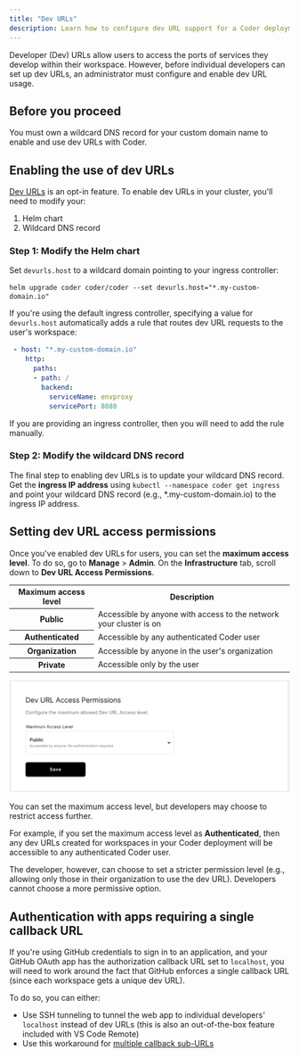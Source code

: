 ```yaml
---
title: "Dev URLs"
description: Learn how to configure dev URL support for a Coder deployment.
---
```


Developer (Dev) URLs allow users to access the ports of services they develop
within their workspace. However, before individual developers can set up dev
URLs, an administrator must configure and enable dev URL usage.

## Before you proceed

You must own a wildcard DNS record for your custom domain name to enable and use
dev URLs with Coder.

## Enabling the use of dev URLs

[Dev URLs](../workspaces/devurls.md) is an opt-in feature. To enable dev URLs in
your cluster, you'll need to modify your:

1. Helm chart
1. Wildcard DNS record

### Step 1: Modify the Helm chart

Set `devurls.host` to a wildcard domain pointing to your ingress controller:

```shell
helm upgrade coder coder/coder --set devurls.host="*.my-custom-domain.io"
```

If you're using the default ingress controller, specifying a value for
`devurls.host` automatically adds a rule that routes dev URL requests to the
user's workspace:

```yaml
 - host: "*.my-custom-domain.io"
    http:
      paths:
      - path: /
        backend:
          serviceName: envproxy
          servicePort: 8080
```

If you are providing an ingress controller, then you will need to add the rule
manually.

### Step 2: Modify the wildcard DNS record

The final step to enabling dev URLs is to update your wildcard DNS record. Get
the **ingress IP address** using `kubectl --namespace coder get ingress` and
point your wildcard DNS record (e.g., \*.my-custom-domain.io) to the ingress IP
address.

## Setting dev URL access permissions

Once you've enabled dev URLs for users, you can set the **maximum access
level**. To do so, go to **Manage** > **Admin**. On the **Infrastructure** tab,
scroll down to **Dev URL Access Permissions**.

<table>
  <tr>
    <th>Maximum access level</th>
    <th>Description</th>
  </tr>
  <tr>
    <th>Public</th>
    <td>Accessible by anyone with access to the
    network your cluster is on</td>
  </tr>
  <tr>
    <th>Authenticated</th>
    <td>Accessible by any authenticated Coder user</td>
  </tr>
  <tr>
    <th>Organization</th>
    <td>Accessible by anyone in the user's organization</td>
  </tr>
  <tr>
    <th>Private</th>
    <td>Accessible only by the user</td>
  </tr>
</table>

![Setting dev URL permissions](../assets/admin/admin-devurl-permissions.png)

You can set the maximum access level, but developers may choose to restrict
access further.

For example, if you set the maximum access level as
**Authenticated**, then any dev URLs created for workspaces in your Coder
deployment will be accessible to any authenticated Coder user.

The developer, however, can choose to set a stricter permission level (e.g.,
allowing only those in their organization to use the dev URL). Developers cannot
choose a more permissive option.

## Authentication with apps requiring a single callback URL

If you're using GitHub credentials to sign in to an application, and your GitHub
OAuth app has the authorization callback URL set to `localhost`, you will need
to work around the fact that GitHub enforces a single callback URL (since each
workspace gets a unique dev URL).

To do so, you can either:

- Use SSH tunneling to tunnel the web app to individual developers' `localhost`
  instead of dev URLs (this is also an out-of-the-box feature included with VS
  Code Remote)
- Use this workaround for [multiple callback sub-URLs](https://stackoverflow.com/questions/35942009/github-oauth-multiple-authorization-callback-url/38194107#38194107)

